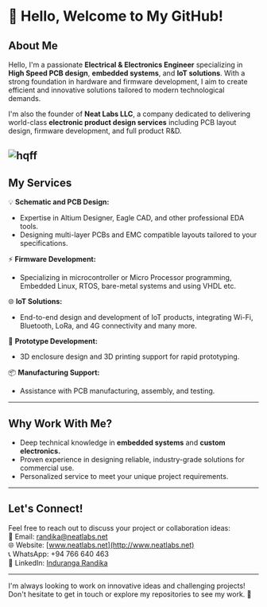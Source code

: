 # 👋 Hello, Welcome to My GitHub!

## About Me  
Hello, I'm a passionate **Electrical & Electronics Engineer** specializing in **High Speed PCB design**, **embedded systems**, and **IoT solutions**. With a strong foundation in hardware and firmware development, I aim to create efficient and innovative solutions tailored to modern technological demands.  

I'm also the founder of **Neat Labs LLC**, a company dedicated to delivering world-class **electronic product design services** including PCB layout design, firmware development, and full product R&D. 

![hqff](https://github.com/user-attachments/assets/adc7a70f-7483-4532-ad3f-5be4ac0c86c0)
---

## My Services  
💡 **Schematic and PCB Design:**  
   - Expertise in Altium Designer, Eagle CAD, and other professional EDA tools.  
   - Designing multi-layer PCBs and EMC compatible layouts tailored to your specifications.  

⚡ **Firmware Development:**  
   - Specializing in microcontroller or Micro Processor programming, Embedded Linux, RTOS, bare-metal systems and using VHDL etc.  

🌐 **IoT Solutions:**  
   - End-to-end design and development of IoT products, integrating Wi-Fi, Bluetooth, LoRa, and 4G connectivity and many more.

🔧 **Prototype Development:**  
   - 3D enclosure design and 3D printing support for rapid prototyping.  

📦 **Manufacturing Support:**  
   - Assistance with PCB manufacturing, assembly, and testing.  

---


## Why Work With Me?  
- Deep technical knowledge in **embedded systems** and **custom electronics.**  
- Proven experience in designing reliable, industry-grade solutions for commercial use.  
- Personalized service to meet your unique project requirements.  

---

## Let's Connect!  
Feel free to reach out to discuss your project or collaboration ideas:  
📧 Email: [randika@neatlabs.net](mailto:randika@neatlabs.net)  
🌐 Website: [www.neatlabs.net](http://www.neatlabs.net)  
📞 WhatsApp: +94 766 640 463  
🔗 LinkedIn: [Induranga Randika](https://www.linkedin.com/in/induranga-randika/)  

---


I'm always looking to work on innovative ideas and challenging projects! Don't hesitate to get in touch or explore my repositories to see my work. 🚀


